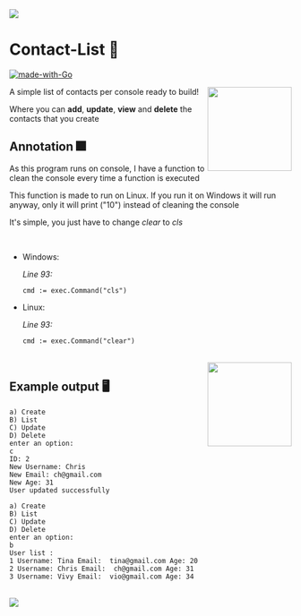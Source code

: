 <img src= "https://64.media.tumblr.com/ce5a174b5f8b587f7f5ea4dae1f7c607/ea7d2207a691971c-f9/s500x750/e296dd4ca643bbf319e0424325ed0b98ea7f7c36.gifv">


 # Contact-List 📑
  
[![made-with-Go](https://img.shields.io/badge/Made%20with-Go-1f425f.svg)](http://golang.org)


<img width=" 150px" align="right" src="https://raw.githubusercontent.com/golang/website/2aac4c0722c9bcb895571a7c5b68e57b45cc732a/_content/images/gophers/front.svg">

A simple list of contacts per console ready to build! <p>
Where you can **add**, **update**, **view** and **delete** the contacts that you create
  
## Annotation 🎆
 As this program runs on console, I have a function to clean the console every time a function is executed<p>
 This function is made to run on Linux. If you run it on Windows it will run anyway, only it will print ("10") instead of cleaning the console<p>
 It's simple, you just have to change *clear* to *cls*
  
  <br>
 
 - Windows: <p>
*Line 93:*
  
   ```
   cmd := exec.Command("cls")
   ```

 - Linux: <p>
*Line 93:*
   ```
   cmd := exec.Command("clear")
   ```
   
  <br>
  
  <img width=" 150px" align="right" src="https://raw.githubusercontent.com/golang/website/2aac4c0722c9bcb895571a7c5b68e57b45cc732a/_content/images/gophers/happy.svg">

  
  ## Example output 🖥
 ```
a) Create
B) List
C) Update
D) Delete
enter an option:
c
ID: 2
New Username: Chris
New Email: ch@gmail.com
New Age: 31
User updated successfully
```

  
```
a) Create
B) List
C) Update
D) Delete
enter an option:
b
User list :
1 Username: Tina Email:  tina@gmail.com Age: 20
2 Username: Chris Email:  ch@gmail.com Age: 31
3 Username: Vivy Email:  vio@gmail.com Age: 34
```

<br>
 <img src= "https://64.media.tumblr.com/ce5a174b5f8b587f7f5ea4dae1f7c607/ea7d2207a691971c-f9/s500x750/e296dd4ca643bbf319e0424325ed0b98ea7f7c36.gifv">


